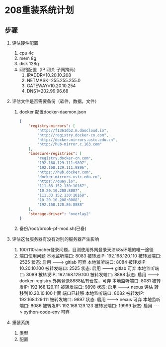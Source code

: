 # 208重装系统计划

## 步骤

1. 评估硬件配置
    1. cpu 4c
    2. mem 8g
    3. disk 128g
    4. 网络配置（IP 网关 子网掩码）
       1. IPADDR=10.20.10.208
       2. NETMASK=255.255.255.0
       3. GATEWAY=10.20.10.254
       4. DNS1=202.99.96.68

2. 评估文件是否需要备份（软件，数据，文件）
   1. docker 配置docker-daemon.json

        ```json
        {
            "registry-mirrors": [
                "http://f1361db2.m.daocloud.io",
                "http://registry.docker-cn.com",
                "http://docker.mirrors.ustc.edu.cn",
                "http://hub-mirror.c.163.com"
            ],
            "insecure-registries": [
                "registry.docker-cn.com",
                "192.168.129.111:9897",
                "192.168.129.111:9896",
                "https://hub.docker.com",
                "docker.mirrors.ustc.edu.cn",
                "https://quay.io",
                "111.33.152.130:10167",
                "10.20.10.208:8087",
                "111.33.152.130:10168",
                "10.20.10.208:8088",
                "192.168.120.86:8888"
            ],
            "storage-driver": "overlay2"
        }

        ```

   2. 备份/root/brook-pf-mod.sh(已备)

3. 评估这台服务器有没有对别的服务器产生影响

   1. 100/110rancher登录问题，目测使用外网登录天津k8s环境的唯一途径
   2. 端口使用问题
        本地监听端口: 8083       被转发IP: 192.168.120.110       被转发端口: 2525        状态: 启用  ---> gitlab            可弃
        本地监听端口: 8084       被转发IP: 10.20.10.100          被转发端口: 2525        状态: 启用  ---> gitlab            可弃
        本地监听端口: 8089       被转发IP: 192.168.129.100       被转发端口: 8888        状态: 启用  ---> docker-registry   外网登录8888私有仓库，可弃
        本地监听端口: 8081       被转发IP: 192.168.129.111       被转发端口: 9898        状态: 启用  ---> nexus             评估    转移到10.20.10.100上面 端口已转移
        本地监听端口: 8082       被转发IP: 192.168.129.111       被转发端口: 9897        状态: 启用  ---> nexus             可弃
        本地监听端口: 8086       被转发IP: 192.168.129.123       被转发端口: 19999       状态: 启用  ---> python-code-env   可弃

4. 重装系统
   1. 类型
   2. 配置
